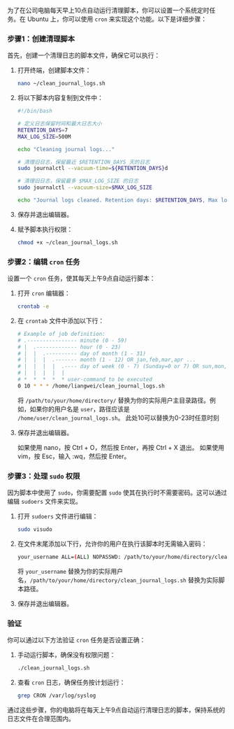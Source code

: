 为了在公司电脑每天早上10点自动运行清理脚本，你可以设置一个系统定时任务。在 Ubuntu 上，你可以使用 `cron` 来实现这个功能。以下是详细步骤：

### 步骤1：创建清理脚本
首先，创建一个清理日志的脚本文件，确保它可以执行：

1. 打开终端，创建脚本文件：

   ```sh
   nano ~/clean_journal_logs.sh
   ```

2. 将以下脚本内容复制到文件中：

   ```bash
   #!/bin/bash

   # 定义日志保留时间和最大日志大小
   RETENTION_DAYS=7
   MAX_LOG_SIZE=500M

   echo "Cleaning journal logs..."

   # 清理旧日志，保留最近 $RETENTION_DAYS 天的日志
   sudo journalctl --vacuum-time=${RETENTION_DAYS}d

   # 清理旧日志，保留最多 $MAX_LOG_SIZE 的日志
   sudo journalctl --vacuum-size=$MAX_LOG_SIZE

   echo "Journal logs cleaned. Retention days: $RETENTION_DAYS, Max log size: $MAX_LOG_SIZE"
   ```

3. 保存并退出编辑器。

4. 赋予脚本执行权限：

   ```sh
   chmod +x ~/clean_journal_logs.sh
   ```

### 步骤2：编辑 `cron` 任务
设置一个 `cron` 任务，使其每天上午9点自动运行脚本：

1. 打开 `cron` 编辑器：

   ```sh
   crontab -e
   ```

2. 在 `crontab` 文件中添加以下行：

   ```sh
   # Example of job definition:
   # .---------------- minute (0 - 59)
   # |  .------------- hour (0 - 23)
   # |  |  .---------- day of month (1 - 31)
   # |  |  |  .------- month (1 - 12) OR jan,feb,mar,apr ...
   # |  |  |  |  .---- day of week (0 - 7) (Sunday=0 or 7) OR sun,mon,tue,wed,thu,fri,sat
   # |  |  |  |  |
   # *  *  *  *  * user-command to be executed
   0 10 * * * /home/liangwei/clean_journal_logs.sh
   ```

   将 `/path/to/your/home/directory/` 替换为你的实际用户主目录路径。例如，如果你的用户名是 `user`，路径应该是 `/home/user/clean_journal_logs.sh`。
   此处10可以替换为0-23时任意时刻

4. 保存并退出编辑器。

   如果使用 nano，按 Ctrl + O，然后按 Enter，再按 Ctrl + X 退出。
   如果使用 vim，按 Esc，输入 :wq，然后按 Enter。

### 步骤3：处理 `sudo` 权限
因为脚本中使用了 `sudo`，你需要配置 `sudo` 使其在执行时不需要密码。这可以通过编辑 `sudoers` 文件来实现。

1. 打开 `sudoers` 文件进行编辑：

   ```sh
   sudo visudo
   ```

2. 在文件末尾添加以下行，允许你的用户在执行该脚本时无需输入密码：

   ```sh
   your_username ALL=(ALL) NOPASSWD: /path/to/your/home/directory/clean_journal_logs.sh
   ```

   将 `your_username` 替换为你的实际用户名，`/path/to/your/home/directory/clean_journal_logs.sh` 替换为实际脚本路径。

3. 保存并退出编辑器。

### 验证
你可以通过以下方法验证 `cron` 任务是否设置正确：

1. 手动运行脚本，确保没有权限问题：

   ```sh
   ./clean_journal_logs.sh
   ```

2. 查看 `cron` 日志，确保任务按计划运行：

   ```sh
   grep CRON /var/log/syslog
   ```

通过这些步骤，你的电脑将在每天上午9点自动运行清理日志的脚本，保持系统的日志文件在合理范围内。
